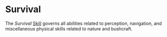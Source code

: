 # Survival

The *Survival* [Skill](../Skills.md) governs all abilities related to perception, navigation, and miscellaneous physical skills related to nature and bushcraft.
